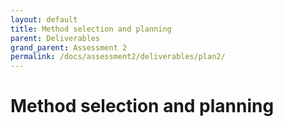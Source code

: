 ```yaml
---
layout: default
title: Method selection and planning
parent: Deliverables
grand_parent: Assessment 2
permalink: /docs/assessment2/deliverables/plan2/
---
```


# Method selection and planning